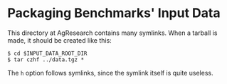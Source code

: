 # Packaging Benchmarks' Input Data

This directory at AgResearch contains many symlinks.  When a tarball is made,
it should be created like this:

```
$ cd $INPUT_DATA_ROOT_DIR
$ tar czhf ../data.tgz *
```

The `h` option follows symlinks, since the symlink itself is quite useless.
